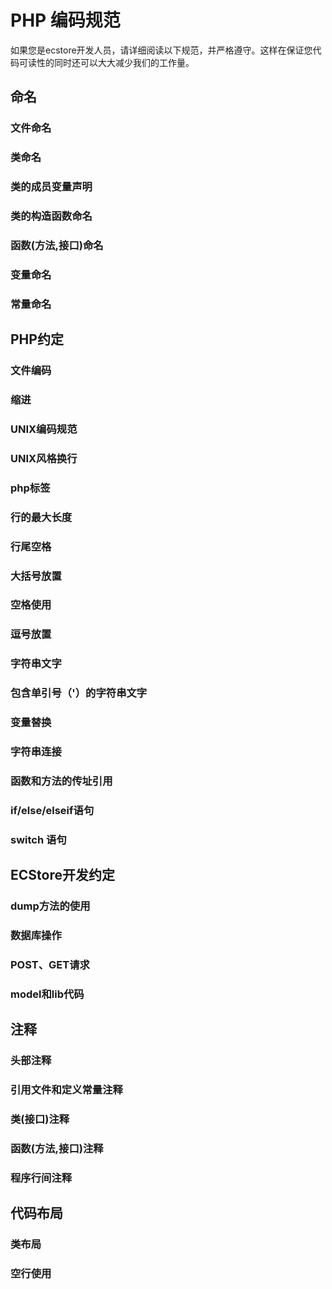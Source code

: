 # PHP 编码规范
如果您是ecstore开发人员，请详细阅读以下规范，并严格遵守。这样在保证您代码可读性的同时还可以大大减少我们的工作量。
## 命名
### 文件命名
### 类命名
### 类的成员变量声明
### 类的构造函数命名
### 函数(方法,接口)命名
### 变量命名
### 常量命名
## PHP约定
### 文件编码
### 缩进
### UNIX编码规范
### UNIX风格换行
### php标签
### 行的最大长度
### 行尾空格
### 大括号放置
### 空格使用
### 逗号放置
### 字符串文字
### 包含单引号（'）的字符串文字
### 变量替换
### 字符串连接
### 函数和方法的传址引用
### if/else/elseif语句
### switch 语句
## ECStore开发约定
### dump方法的使用
### 数据库操作
### POST、GET请求
### model和lib代码
## 注释
### 头部注释
### 引用文件和定义常量注释
### 类(接口)注释
### 函数(方法,接口)注释
### 程序行间注释
## 代码布局
### 类布局
### 空行使用
